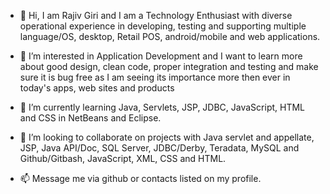 - 👋 Hi, I am Rajiv Giri and I am a Technology Enthusiast with diverse operational experience in developing, testing and supporting multiple language/OS, desktop, Retail POS, android/mobile and web applications.




- 👀 I’m interested in Application Development and I want to learn more about good design, clean code, proper integration and testing and make sure it is bug free as I am seeing its importance more then ever in today's apps, web sites and products





- 🌱 I’m currently learning Java, Servlets, JSP, JDBC, JavaScript, HTML and CSS in NetBeans and Eclipse.




- 💞️ I’m looking to collaborate on projects with Java servlet and appellate, JSP, Java API/Doc, SQL Server, JDBC/Derby, Teradata, MySQL and Github/Gitbash, JavaScript, XML, CSS and HTML.







- 📫 Message me via github or contacts listed on my profile.


<!---
rajivgiri513/rajivgiri513 is a ✨ special ✨ repository because its `README.md` (this file) appears on your GitHub profile.
You can click the Preview link to take a look at your changes.
--->
